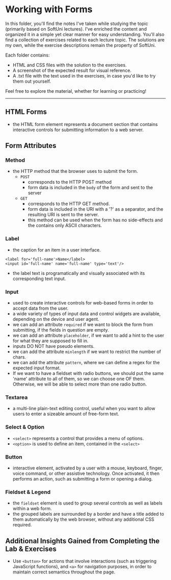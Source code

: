 # Working with Forms
In this folder, you'll find the notes I've taken while studying the topic (primarily based on SoftUni lectures). I've enriched the content and organized it in a simple yet clear manner for easy understanding. You'll also find a collection of exercises related to each lecture topic. The solutions are my own, while the exercise descriptions remain the property of SoftUni.

Each folder contains:

* HTML and CSS files with the solution to the exercises.
* A screenshot of the expected result for visual reference.
* A .txt file with the text used in the exercises, in case you'd like to try them out yourself.

Feel free to explore the material, whether for learning or practicing!
<hr>

## HTML Forms
* the HTML form element represents a document section that contains interactive controls for submitting information to a web server.

## Form Attributes

### Method
* the HTTP method that the browser uses to submit the form.
    * `POST`
        * corresponds to the HTTP POST method
        * form data is included in the `body` of the form and sent to the server
    * `GET`
        * corresponds to the HTTP GET method.
        * form data is included in the URI with a '?' as a separator, and the resulting URI is sent to the server.
        * this method can be used when the form has no side-effects and the contains only ASCII characters.

### Label
* the caption for an item in a user interface.
```
<label for='full-name'>Name</label>
<input id='full-name' name='full-name' type='text'/>
```
* the label text is programatically and visually associated with its corresponding text input.

### Input
* used to create interactive controls for web-based forms in order to accept data from the user.
* a wide variety of types of input data and control widgets are available, depending on the device and user agent.
* we can add an attribute `required` if we want to block the form from submitting, if the fields in question are empty.
* we can add an attribute `placeholder`, if we want to add a hint to the user for what they are supposed to fill in.
* inputs DO NOT have pseudo elements.
* we can add the attribute `minlength` if we want to restrict the number of chars.
* we can add the attribute `pattern`, where we can define a regex for the expected input format.
* If we want to have a fieldset with radio buttons, we should put the same 'name' attribute to all of them, so we can choose one OF them. Otherwise, we will be able to select more than one radio button.

### Textarea
* a multi-line plain-text editing control, useful when you want to allow users to enter a sizeable amount of free-form text.

### Select & Option
* `<select>` represents a control that provides a menu of options.
* `<option>` is used to define an item, contained in the `<select>`

### Button
* interactive element, activated by a user with a mouse, keyboard, finger, voice command, or other assistive technology. Once activated, it then performs an action, such as submitting a form or opening a dialog.

### Fieldset & Legend
* the `fieldset` element is used to group several controls as well as labels within a web form.
* the grouped labels are surrounded by a border and have a title added to them automatically by the web browser, without any additional CSS required.


## Additional Insights Gained from Completing the Lab & Exercises
* Use `<button>` for actions that involve interactions (such as triggering JavaScript functions), and `<a>` for navigation purposes, in order to maintain correct semantics throughout the page.
